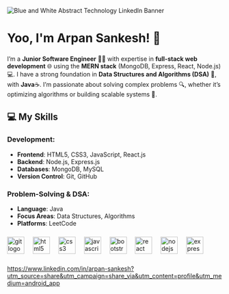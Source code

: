 ![Blue and White Abstract Technology LinkedIn Banner](https://github.com/ArpanSankesh/ArpanSankesh/assets/121539675/937471c6-9481-4c0a-8a02-44d0b8211653)

# Yoo, I'm Arpan Sankesh! 👋 





###

I’m a **Junior Software Engineer** 👩‍💻 with expertise in **full-stack web development** 🌐 using the **MERN stack** (MongoDB, Express, React, Node.js) 💻. I have a strong foundation in **Data Structures and Algorithms (DSA)** 🧩, with **Java**☕. I’m passionate about solving complex problems 🔍, whether it’s optimizing algorithms or building scalable systems 🚀. 

###
## 💻 My Skills

### Development:
- **Frontend**: HTML5, CSS3, JavaScript, React.js
- **Backend**: Node.js, Express.js
- **Databases**: MongoDB, MySQL
- **Version Control**: Git, GitHub

### Problem-Solving & DSA:
- **Language**: Java
- **Focus Areas**: Data Structures, Algorithms
- **Platforms**: LeetCode

###

<div align="left">
  <img src="https://cdn.jsdelivr.net/gh/devicons/devicon/icons/git/git-original.svg" height="40" alt="git logo"  />
  <img width="12"/>
  <img src="https://cdn.jsdelivr.net/gh/devicons/devicon/icons/html5/html5-original.svg" height="40" alt="html5 logo"  />
  <img width="12"  />
  <img src="https://cdn.jsdelivr.net/gh/devicons/devicon/icons/css3/css3-original.svg" height="40" alt="css3 logo"  />
  <img width="12" />
  <img src="https://cdn.jsdelivr.net/gh/devicons/devicon/icons/javascript/javascript-original.svg" height="40" alt="javascript logo"  />
  <img width="12" />
  <img src="https://cdn.jsdelivr.net/gh/devicons/devicon/icons/bootstrap/bootstrap-original.svg" height="40" alt="bootstrap logo"  />
  <img width="12" />
  <img src="https://cdn.jsdelivr.net/gh/devicons/devicon/icons/react/react-original.svg" height="40" alt="react logo"  />
  <img width="12" />
  <img src="https://cdn.jsdelivr.net/gh/devicons/devicon/icons/nodejs/nodejs-original.svg" height="40" alt="nodejs logo"  />
  <img width="12"/>
  <img src="https://cdn.jsdelivr.net/gh/devicons/devicon/icons/express/express-original.svg" height="40" alt="express logo"  />
</div>



###

https://www.linkedin.com/in/arpan-sankesh?utm_source=share&utm_campaign=share_via&utm_content=profile&utm_medium=android_app


